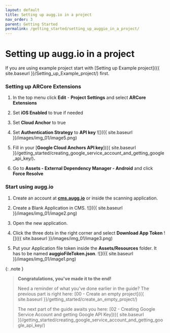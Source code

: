 ```yaml
---
layout: default
title: Setting up augg.io in a project
nav_order: 3
parent: Getting Started
permalink: /getting_started/setting_up_auggio_in_a_project/
---
```


# **Setting up augg.io in a project**

If you are using example project start with [Setting up Example project]({{ site.baseurl }}/Setting_up_Example_project/) first.

### Setting up ARCore Extensions

1. In the top menu click **Edit** \- **Project Settings** and select **ARCore Extensions**

2. Set **iOS Enabled** to true if needed

3. Set **Cloud Anchor** to true

4. Set **Authentication Strategy** to **API key**
   ![]({{ site.baseurl }}/images/img_01/image5.png)

5. Fill in your [**Google Cloud Anchors API key**]({{ site.baseurl }}/getting_started/creating_google_service_account_and_getting_google_api_key/)**.**

6. Go to **Assets \- External Dependency Manager \- Android** and click **Force Resolve**

### Start using augg.io

1. Create an account at [**cms.augg.io**](http://cms.augg.io) or inside the scanning application.

2. Create a Blank Application in CMS.
   ![]({{ site.baseurl }}/images/img_01/image2.png)

3. Open the new application.

4. Click the three dots in the right corner and select **Download App Token**
   ![]({{ site.baseurl }}/images/img_01/image3.png)

5. Put your Application file token inside the **Assets/Resources** folder. It has to be named **auggioFileToken.json**.
   ![]({{ site.baseurl }}/images/img_01/image1.png)

{: .note }
> **Congratulations, you've made it to the end!**
>
> Need a reminder of what you've done earlier in the guide? The previous part is right here: [00 - Create an empty project]({{ site.baseurl }}/getting_started/create_an_empty_project/)
>
> The next part of the guide awaits you here: [02 - Creating Google Service Account and getting Google API Key]({{ site.baseurl }}/getting_started/creating_google_service_account_and_getting_google_api_key/)

